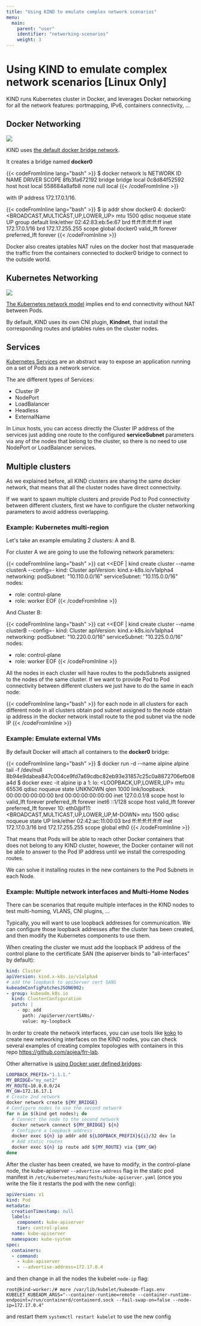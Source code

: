 ```yaml
---
title: "Using KIND to emulate complex network scenarios"
menu:
  main:
    parent: "user"
    identifier: "networking-scenarios"
    weight: 3
---
```

# Using KIND to emulate complex network scenarios [Linux Only]

KIND runs Kubernetes cluster in Docker, and leverages Docker networking for all the network features: portmapping, IPv6, containers connectivity, ...

## Docker Networking

<img src="/docs/user/images/kind-docker-network.png"/>

KIND uses [the default docker bridge network](https://docs.docker.com/network/bridge/#use-the-default-bridge-network).

It creates a bridge named **docker0** 

{{< codeFromInline lang="bash" >}}
$ docker network ls
NETWORK ID          NAME                DRIVER              SCOPE
8fb3fa672192        bridge              bridge              local
0c8d84f52592        host                host                local
558684a8afb8        none                null                local
{{< /codeFromInline >}}

with IP address 172.17.0.1/16.

{{< codeFromInline lang="bash" >}}
$ ip addr show docker0
4: docker0: <BROADCAST,MULTICAST,UP,LOWER_UP> mtu 1500 qdisc noqueue state UP group default 
    link/ether 02:42:83:eb:5e:67 brd ff:ff:ff:ff:ff:ff
    inet 172.17.0.1/16 brd 172.17.255.255 scope global docker0
       valid_lft forever preferred_lft forever
{{< /codeFromInline >}}

Docker also creates iptables NAT rules on the docker host that masquerade the traffic from the containers connected to docker0 bridge to connect to the outside world.

## Kubernetes Networking

<img src="/docs/user/images/kind-kubernetes-network-kindnet.png"/>

[The Kubernetes network model](https://kubernetes.io/docs/concepts/cluster-administration/networking/#the-kubernetes-network-model) implies end to end connectivity without NAT between Pods.

By default, KIND uses its own CNI plugin, **Kindnet**, that install the corresponding routes and iptables rules on the cluster nodes.

## Services

[Kubernetes Services](https://kubernetes.io/docs/concepts/services-networking/service/) are an abstract way to expose an application running on a set of Pods as a network service.

The are different types of Services:

* Cluster IP
* NodePort
* LoadBalancer
* Headless
* ExternalName

In Linux hosts, you can access directly the Cluster IP address of the services just adding one route to the configured **serviceSubnet** parameters via any of the nodes that belong to the cluster, so there is no need to use NodePort or LoadBalancer services.

## Multiple clusters

As we explained before, all KIND clusters are sharing the same docker network, that means that all the cluster nodes have direct connectivity.

If we want to spawn multiple clusters and provide Pod to Pod connectivity between different clusters, first we have to configure the cluster networking parameters to avoid address overlapping.

### Example: Kubernetes multi-region

Let's take an example emulating 2 clusters: A and B.

For cluster A we are going to use the following network parameters:

{{< codeFromInline lang="bash" >}}
cat <<EOF | kind create cluster --name clusterA --config=-
kind: Cluster
apiVersion: kind.x-k8s.io/v1alpha4
networking:
  podSubnet: "10.110.0.0/16"
  serviceSubnet: "10.115.0.0/16"
nodes:
- role: control-plane
- role: worker
EOF
{{< /codeFromInline >}}

And Cluster B:

{{< codeFromInline lang="bash" >}}
cat <<EOF | kind create cluster --name clusterB --config=-
kind: Cluster
apiVersion: kind.x-k8s.io/v1alpha4
networking:
  podSubnet: "10.220.0.0/16"
  serviceSubnet: "10.225.0.0/16"
nodes:
- role: control-plane
- role: worker
EOF
{{< /codeFromInline >}}

All the nodes in each cluster will have routes to the podsSubnets assigned to the nodes of the same cluster.
If we want to provide Pod to Pod connectivity between different clusters we just have to do the same in each node:

{{< codeFromInline lang="bash" >}}
for each node in all clusters
  for each different node in all clusters
    obtain pod subnet assigned to the node
    obtain ip address in the docker network
    install route to the pod subnet via the node IP
{{< /codeFromInline >}}

### Example: Emulate external VMs

By default Docker will attach all containers to the **docker0** bridge:

{{< codeFromInline lang="bash" >}}
$ docker run -d --name alpine alpine tail -f /dev/null
8b94e9dabea847c004ce9fd7a69cdbc82eb93e31857c25c0a8872706efb08a4d
$ docker exec -it alpine ip a
1: lo: <LOOPBACK,UP,LOWER_UP> mtu 65536 qdisc noqueue state UNKNOWN qlen 1000
    link/loopback 00:00:00:00:00:00 brd 00:00:00:00:00:00
    inet 127.0.0.1/8 scope host lo
       valid_lft forever preferred_lft forever
    inet6 ::1/128 scope host 
       valid_lft forever preferred_lft forever
10: eth0@if11: <BROADCAST,MULTICAST,UP,LOWER_UP,M-DOWN> mtu 1500 qdisc noqueue state UP 
    link/ether 02:42:ac:11:00:03 brd ff:ff:ff:ff:ff:ff
    inet 172.17.0.3/16 brd 172.17.255.255 scope global eth0
{{< /codeFromInline >}}

That means that Pods will be able to reach other Docker containers that does not belong to any KIND cluster, however, the Docker container will not be able to answer to the Pod IP address until we install the correspoding routes.

We can solve it installing routes in the new containers to the Pod Subnets in each Node.

### Example: Multiple network interfaces and Multi-Home Nodes

There can be scenarios that requite multiple interfaces in the KIND nodes to test multi-homing, VLANS, CNI plugins, ... 

Typically, you will want to use loopback addresses for communication. We can configure those loopback addresses after the cluster has been created, and then modify the Kubernetes components to use them.

When creating the cluster we must add the loopback IP address of the control plane to the certificate SAN (the apiserver binds to "all-interfaces" by default):

```yaml
kind: Cluster
apiVersion: kind.x-k8s.io/v1alpha4
# add the loopback to apiServer cert SANS
kubeadmConfigPatchesJSON6902:
- group: kubeadm.k8s.io
  kind: ClusterConfiguration
  patch: |
    - op: add
      path: /apiServer/certSANs/-
      value: my-loopback
```

In order to create the network interfaces, you can use tools like [koko](https://github.com/redhat-nfvpe/koko) to create new networking interfaces on the KIND nodes, you can check several examples of creating complex topologies with containers in this repo https://github.com/aojea/frr-lab.

Other alternative is [using Docker user defined bridges](https://docs.docker.com/network/bridge/#connect-a-container-to-a-user-defined-bridge):

```sh
LOOPBACK_PREFIX="1.1.1."
MY_BRIDGE="my_net2"
MY_ROUTE=10.0.0.0/24
MY_GW=172.16.17.1
# Create 2nd network
docker network create ${MY_BRIDGE}
# Configure nodes to use the second network
for n in $(kind get nodes); do
  # Connect the node to the second network
  docker network connect ${MY_BRIDGE} ${n}
  # Configure a loopback address
  docker exec ${n} ip addr add ${LOOPBACK_PREFIX}${i}/32 dev lo
  # Add static routes
  docker exec ${n} ip route add ${MY_ROUTE} via {$MY_GW}
done
```

After the cluster has been created, we have to modify, in the control-plane node,  the kube-apiserver `--advertise-address` flag in the static pod manifest in `/etc/kubernetes/manifests/kube-apiserver.yaml` (once you write the file it restarts the pod with the new config):

```yaml
apiVersion: v1
kind: Pod
metadata:
  creationTimestamp: null
  labels:
    component: kube-apiserver
    tier: control-plane
  name: kube-apiserver
  namespace: kube-system
spec:
  containers:
  - command:
    - kube-apiserver
    - --advertise-address=172.17.0.4
```

and then change in all the nodes the kubelet `node-ip` flag:

```
root@kind-worker:/# more /var/lib/kubelet/kubeadm-flags.env 
KUBELET_KUBEADM_ARGS="--container-runtime=remote --container-runtime-endpoint=/run/containerd/containerd.sock --fail-swap-on=false --node-ip=172.17.0.4"
 ```

and restart them `systemctl restart kubelet` to use the new config

